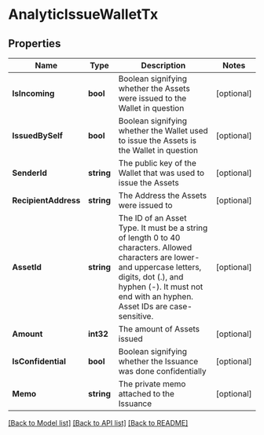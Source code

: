 # AnalyticIssueWalletTx

## Properties
Name | Type | Description | Notes
------------ | ------------- | ------------- | -------------
**IsIncoming** | **bool** | Boolean signifying whether the Assets were issued to the Wallet in question | [optional] 
**IssuedBySelf** | **bool** | Boolean signifying whether the Wallet used to issue the Assets is the Wallet in question | [optional] 
**SenderId** | **string** | The public key of the Wallet that was used to issue the Assets | [optional] 
**RecipientAddress** | **string** | The Address the Assets were issued to | [optional] 
**AssetId** | **string** | The ID of an Asset Type. It must be a string of length 0 to 40 characters. Allowed characters are lower- and uppercase letters, digits, dot (.), and hyphen (-). It must not end with an hyphen. Asset IDs are case-sensitive.  | [optional] 
**Amount** | **int32** | The amount of Assets issued | [optional] 
**IsConfidential** | **bool** | Boolean signifying whether the Issuance was done confidentially | [optional] 
**Memo** | **string** | The private memo attached to the Issuance | [optional] 

[[Back to Model list]](../README.md#documentation-for-models) [[Back to API list]](../README.md#documentation-for-api-endpoints) [[Back to README]](../README.md)


